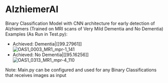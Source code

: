 # AlzhiemerAI
 Binary Classification Model with CNN architecture for early detection of Alzhiemers (Trained on MRI scans of Very Mild Dementia and No Dementia) <br/>
 Examples (As Run in Test.py): <br/>
 - Achieved: Dementia|[[99.27961]] <br/>
     ![OAS1_0003_MR1_mpr-1_141](https://github.com/user-attachments/assets/ed6c1580-8557-455d-abd7-0104581e200e) <br/>
 - Achieved: No Dementia|[[95.16256]] <br/>
![OAS1_0313_MR1_mpr-4_110](https://github.com/user-attachments/assets/4eb12499-0f45-4149-bc00-2089a9a02a79) <br/>

Note: Main.py can be configured and used for any Binary Classifications that receives images as input

     
